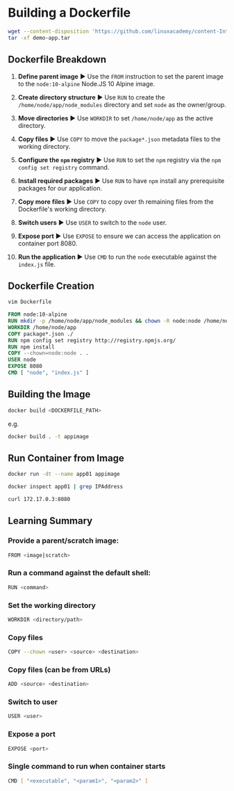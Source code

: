 # Building a Dockerfile

```zsh
wget --content-disposition 'https://github.com/linuxacademy/content-Introduction-to-Containers-and-Docker/raw/master/lessonfiles/demo-app.tar'
tar -xf demo-app.tar
```

## Dockerfile Breakdown

1. **Define parent image** ▶︎ Use the `FROM` instruction to set the parent image to the `node:10-alpine` Node.JS 10 Alpine image.

2. **Create directory structure** ▶︎ Use `RUN` to create the `/home/node/app/node_modules` directory and set `node` as the owner/group.

3. **Move directories** ▶︎ Use `WORKDIR` to set `/home/node/app` as the active directory.

4. **Copy files** ▶︎ Use `COPY` to move the `package*.json` metadata files to the working directory.

5. **Configure the `npm` registry** ▶︎ Use `RUN` to set the `npm` registry via the `npm config set registry` command.

6. **Install required packages** ▶︎ Use `RUN` to have `npm` install any prerequisite packages for our application.

7. **Copy more files** ▶︎ Use `COPY` to copy over th remaining files from the Dockerfile's working directory.

8. **Switch users** ▶︎ Use `USER` to switch to the `node` user.

9. **Expose port** ▶︎ Use `EXPOSE` to ensure we can access the application on container port 8080.

10. **Run the application** ▶︎ Use `CMD` to run the `node` executable against the `index.js` file.

## Dockerfile Creation

```zsh
vim Dockerfile
```

```Dockerfile
FROM node:10-alpine
RUN mkdir -p /home/node/app/node_modules && chown -R node:node /home/node/app
WORKDIR /home/node/app
COPY package*.json ./
RUN npm config set registry http://registry.npmjs.org/
RUN npm install
COPY --chown=node:node . .
USER node
EXPOSE 8080
CMD [ "node", "index.js" ]
```

## Building the Image

```zsh
docker build <DOCKERFILE_PATH>
```

e.g.

```zsh
docker build . -t appimage
```

## Run Container from Image

```zsh
docker run -dt --name app01 appimage
```

```zsh
docker inspect app01 | grep IPAddress
```

```zsh
curl 172.17.0.3:8080
```

## Learning Summary

### Provide a parent/scratch image:

```zsh
FROM <image|scratch>
```

### Run a command against the default shell:

```zsh
RUN <command>
```

### Set the working directory

```zsh
WORKDIR <directory/path>
```

### Copy files

```zsh
COPY --chown <user> <source> <destination>
```

### Copy files (can be from URLs)

```zsh
ADD <source> <destination>
```

### Switch to user

```zsh
USER <user>
```

### Expose a port

```zsh
EXPOSE <port>
```

### Single command to run when container starts

```zsh
CMD [ "<executable", "<param1>", "<param2>" ]
```
